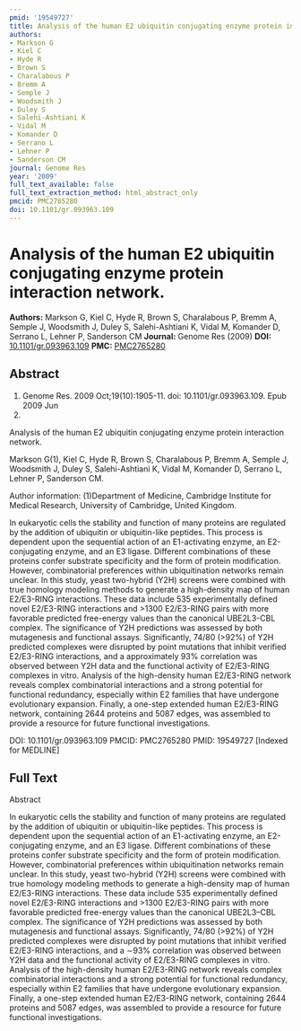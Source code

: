 ```yaml
---
pmid: '19549727'
title: Analysis of the human E2 ubiquitin conjugating enzyme protein interaction network.
authors:
- Markson G
- Kiel C
- Hyde R
- Brown S
- Charalabous P
- Bremm A
- Semple J
- Woodsmith J
- Duley S
- Salehi-Ashtiani K
- Vidal M
- Komander D
- Serrano L
- Lehner P
- Sanderson CM
journal: Genome Res
year: '2009'
full_text_available: false
full_text_extraction_method: html_abstract_only
pmcid: PMC2765280
doi: 10.1101/gr.093963.109
---
```


# Analysis of the human E2 ubiquitin conjugating enzyme protein interaction network.
**Authors:** Markson G, Kiel C, Hyde R, Brown S, Charalabous P, Bremm A, Semple J, Woodsmith J, Duley S, Salehi-Ashtiani K, Vidal M, Komander D, Serrano L, Lehner P, Sanderson CM
**Journal:** Genome Res (2009)
**DOI:** [10.1101/gr.093963.109](https://doi.org/10.1101/gr.093963.109)
**PMC:** [PMC2765280](https://www.ncbi.nlm.nih.gov/pmc/articles/PMC2765280/)

## Abstract

1. Genome Res. 2009 Oct;19(10):1905-11. doi: 10.1101/gr.093963.109. Epub 2009 Jun
 23.

Analysis of the human E2 ubiquitin conjugating enzyme protein interaction 
network.

Markson G(1), Kiel C, Hyde R, Brown S, Charalabous P, Bremm A, Semple J, 
Woodsmith J, Duley S, Salehi-Ashtiani K, Vidal M, Komander D, Serrano L, Lehner 
P, Sanderson CM.

Author information:
(1)Department of Medicine, Cambridge Institute for Medical Research, University 
of Cambridge, United Kingdom.

In eukaryotic cells the stability and function of many proteins are regulated by 
the addition of ubiquitin or ubiquitin-like peptides. This process is dependent 
upon the sequential action of an E1-activating enzyme, an E2-conjugating enzyme, 
and an E3 ligase. Different combinations of these proteins confer substrate 
specificity and the form of protein modification. However, combinatorial 
preferences within ubiquitination networks remain unclear. In this study, yeast 
two-hybrid (Y2H) screens were combined with true homology modeling methods to 
generate a high-density map of human E2/E3-RING interactions. These data include 
535 experimentally defined novel E2/E3-RING interactions and >1300 E2/E3-RING 
pairs with more favorable predicted free-energy values than the canonical 
UBE2L3-CBL complex. The significance of Y2H predictions was assessed by both 
mutagenesis and functional assays. Significantly, 74/80 (>92%) of Y2H predicted 
complexes were disrupted by point mutations that inhibit verified E2/E3-RING 
interactions, and a approximately 93% correlation was observed between Y2H data 
and the functional activity of E2/E3-RING complexes in vitro. Analysis of the 
high-density human E2/E3-RING network reveals complex combinatorial interactions 
and a strong potential for functional redundancy, especially within E2 families 
that have undergone evolutionary expansion. Finally, a one-step extended human 
E2/E3-RING network, containing 2644 proteins and 5087 edges, was assembled to 
provide a resource for future functional investigations.

DOI: 10.1101/gr.093963.109
PMCID: PMC2765280
PMID: 19549727 [Indexed for MEDLINE]

## Full Text

Abstract

In eukaryotic cells the stability and function of many proteins are regulated by the addition of ubiquitin or ubiquitin-like peptides. This process is dependent upon the sequential action of an E1-activating enzyme, an E2-conjugating enzyme, and an E3 ligase. Different combinations of these proteins confer substrate specificity and the form of protein modification. However, combinatorial preferences within ubiquitination networks remain unclear. In this study, yeast two-hybrid (Y2H) screens were combined with true homology modeling methods to generate a high-density map of human E2/E3-RING interactions. These data include 535 experimentally defined novel E2/E3-RING interactions and >1300 E2/E3-RING pairs with more favorable predicted free-energy values than the canonical UBE2L3–CBL complex. The significance of Y2H predictions was assessed by both mutagenesis and functional assays. Significantly, 74/80 (>92%) of Y2H predicted complexes were disrupted by point mutations that inhibit verified E2/E3-RING interactions, and a ∼93% correlation was observed between Y2H data and the functional activity of E2/E3-RING complexes in vitro. Analysis of the high-density human E2/E3-RING network reveals complex combinatorial interactions and a strong potential for functional redundancy, especially within E2 families that have undergone evolutionary expansion. Finally, a one-step extended human E2/E3-RING network, containing 2644 proteins and 5087 edges, was assembled to provide a resource for future functional investigations.
